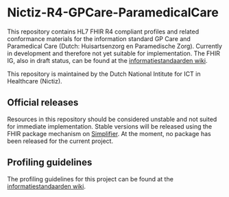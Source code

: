 # Nictiz-R4-GPCare-ParamedicalCare

This repository contains HL7 FHIR R4 compliant profiles and related conformance materials for the information standard GP Care and Paramedical Care (Dutch: Huisartsenzorg en Paramedische Zorg). Currently in development and therefore not yet suitable for implementation. The FHIR IG, also in draft status, can be found at the [informatiestandaarden wiki](https://informatiestandaarden.nictiz.nl/wiki/Vdraft/FHIR_GPCare_ParamedicalCare).

This repository is maintained by the Dutch National Intitute for ICT in Healthcare (Nictiz).

## Official releases

Resources in this repository should be considered unstable and not suited for immediate implementation. Stable versions will be released using the FHIR package mechanism on [Simplifier](https://simplifier.net/packages). At the moment, no package has been released for the current project.

## Profiling guidelines

The profiling guidelines for this project can be found at the [informatiestandaarden wiki](http://informatiestandaarden.nictiz.nl/wiki/FHIR:V1.0_FHIR_Profiling_Guidelines_R4).
